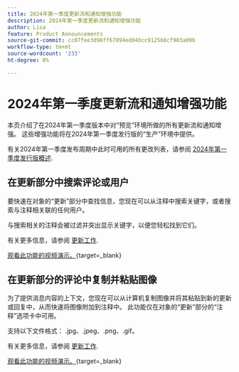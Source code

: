```yaml
---
title: 2024年第一季度更新流和通知增强功能
description: 2024年第一季度更新流和通知增强功能
author: Lisa
feature: Product Announcements
source-git-commit: cc07fee3d98ff67894ed040cc9125b8cf903a09b
workflow-type: tm+mt
source-wordcount: '233'
ht-degree: 0%

---
```


# 2024年第一季度更新流和通知增强功能

本页介绍了在2024年第一季度版本中对“预览”环境所做的所有更新流和通知增强。 这些增强功能将在2024年第一季度发行版的“生产”环境中提供。

有关2024年第一季度发布周期中此时可用的所有更改列表，请参阅 [2024年第一季度发行版概述](/help/quicksilver/product-announcements/product-releases/23-q4-release-activity/23-q4-release-overview.md).

## 在更新部分中搜索评论或用户

要快速在对象的“更新”部分中查找信息，您现在可以从注释中搜索关键字，或者搜索与注释相关联的任何用户。

与搜索相关的注释会被过滤并突出显示关键字，以便您轻松找到它们。

有关更多信息，请参阅 [更新工作](/help/quicksilver/workfront-basics/updating-work-items-and-viewing-updates/update-work.md).

[观看此功能的视频演示。](https://video.tv.adobe.com/v/3425730/){target=_blank}

## 在更新部分的评论中复制并粘贴图像

为了提供消息内容的上下文，您现在可以从计算机复制图像并将其粘贴到新的更新或回复中，从而快速将图像附加到注释中。 此功能仅在对象的“更新”部分的“注释”选项卡中可用。

支持以下文件格式： .jpg、.jpeg、.png、.gif。

有关更多信息，请参阅 [更新工作](/help/quicksilver/workfront-basics/updating-work-items-and-viewing-updates/update-work.md).

[观看此功能的视频演示。](https://video.tv.adobe.com/v/3425731/){target=_blank}
